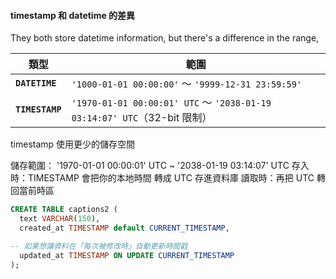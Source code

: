 #### timestamp 和 datetime 的差異

 They both store datetime information, but there's a difference in the range, 

| 類型              | 範圍                                                                   |
| --------------- | -------------------------------------------------------------------- |
| **`DATETIME`**  | `'1000-01-01 00:00:00'` ～ `'9999-12-31 23:59:59'`                    |
| **`TIMESTAMP`** | `'1970-01-01 00:00:01' UTC` ～ `'2038-01-19 03:14:07' UTC`（32-bit 限制） |

timestamp 使用更少的儲存空間

儲存範圍： '1970-01-01 00:00:01' UTC ~ '2038-01-19 03:14:07' UTC
存入時：TIMESTAMP 會把你的本地時間 轉成 UTC 存進資料庫
讀取時：再把 UTC 轉回當前時區

```SQL
CREATE TABLE captions2 (
  text VARCHAR(150),
  created_at TIMESTAMP default CURRENT_TIMESTAMP,

-- 如果想讓資料在「每次被修改時」自動更新時間戳
  updated_at TIMESTAMP ON UPDATE CURRENT_TIMESTAMP
);
```